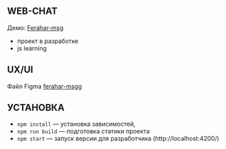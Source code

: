
## WEB-CHAT
Демо: <a href="https://ferahar-msg.netlify.app/">Ferahar-msg</a>
- проект в разработке
- js learning

## UX/UI
Файл Figma <a href="https://www.figma.com/file/KKfDj7ZXqhzazW3yBuTyrG/ferahar-msgr?node-id=0%3A1&viewport=466%2C373%2C0.47879621386528015">ferahar-msgg</a>

## УСТАНОВКА
- `npm install` — установка зависимостей,
- `npm run build` — подготовка статики проекта
- `npm start` — запуск версии для разработчика (http://localhost:4200/)

